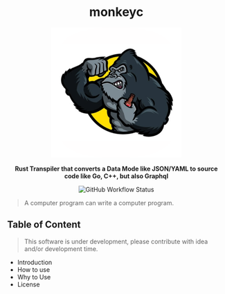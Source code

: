 <div align="center">
  <h1> monkeyc </h1>

  <img src="./docs/icons/icon-512.png" width="300" height="300" />

  <p>
    <strong> Rust Transpiler that converts a Data Mode like JSON/YAML to source code like Go, C++, but also Graphql </strong>
  </p>

  <p>
   <img alt="GitHub Workflow Status" src="https://img.shields.io/github/workflow/status/vincenzopalazzo/monkeyc/Sanity%20Check%20codebase?style=flat-square">
  </p>
</div>

> A computer program can write a computer program.                                    

## Table of Content

> This software is under development, please contribute with idea and/or development time.

- Introduction
- How to use
- Why to Use
- License

